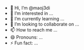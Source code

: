 - 👋 Hi, I’m @maoj3di
- 👀 I’m interested in ...
- 🌱 I’m currently learning ...
- 💞️ I’m looking to collaborate on ...
- 📫 How to reach me ...
- 😄 Pronouns: ...
- ⚡ Fun fact: ...

<!---
maoj3di/maoj3di is a ✨ special ✨ repository because its `README.md` (this file) appears on your GitHub profile.
You can click the Preview link to take a look at your changes.
--->
